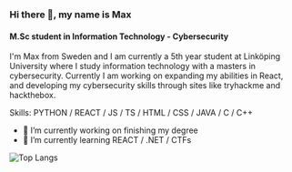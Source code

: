 ### Hi there 👋, my name is Max
#### M.Sc student in Information Technology - Cybersecurity
I'm Max from Sweden and I am currently a 5th year student at Linköping University where I study information technology with a masters in cybersecurity. Currently I am working on expanding my abilities in React, and developing my cybersecurity skills through sites like tryhackme and hackthebox.

Skills: PYTHON / REACT / JS / TS / HTML / CSS / JAVA / C / C++ 

- 🔭 I’m currently working on finishing my degree 
- 🌱 I’m currently learning REACT / .NET / CTFs  

![Top Langs](https://github-readme-stats.vercel.app/api/top-langs/?username=maxen11&hide_progress=true)
<!--
**maxen11/maxen11** is a ✨ _special_ ✨ repository because its `README.md` (this file) appears on your GitHub profile.

Here are some ideas to get you started:

- 🔭 I’m currently working on ...
- 🌱 I’m currently learning ...
- 👯 I’m looking to collaborate on ...
- 🤔 I’m looking for help with ...
- 💬 Ask me about ...
- 📫 How to reach me: ...
- 😄 Pronouns: ...
- ⚡ Fun fact: ...
-->
